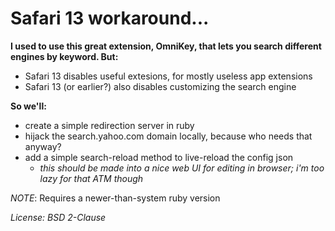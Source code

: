 # Safari 13 workaround...

__I used to use this great extension, OmniKey, that lets you search different engines by keyword.
But:__
- Safari 13 disables useful extesions, for mostly useless app extensions
- Safari 13 (or earlier?) also disables customizing the search engine

__So we'll:__
- create a simple redirection server in ruby
- hijack the search.yahoo.com domain locally, because who needs that anyway?
- add a simple search-reload method to live-reload the config json
    - _this should be made into a nice web UI for editing in browser; i'm too lazy for that ATM though_

_NOTE_: Requires a newer-than-system ruby version


_License: BSD 2-Clause_

